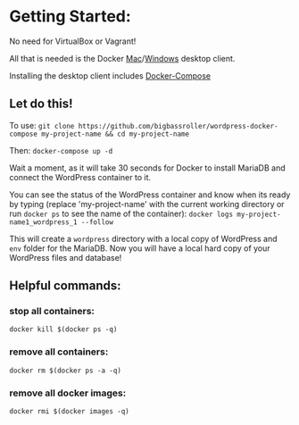 # Getting Started:
No need for VirtualBox or Vagrant!

All that is needed is the Docker [Mac](https://docs.docker.com/docker-for-mac/ "Get Started with Docker for Mac")/[Windows](https://docs.docker.com/docker-for-windows/ "Get Started with Docker for Windows") desktop client.

Installing the desktop client includes [Docker-Compose](https://docs.docker.com/compose/ "Docker Compose")

## Let do this!

To use:
`git clone https://github.com/bigbassroller/wordpress-docker-compose my-project-name && cd my-project-name`

Then:
`docker-compose up -d`

Wait a moment, as it will take 30 seconds for Docker to install MariaDB and connect the WordPress container to it. 

You can see the status of the WordPress container and know when its ready by typing (replace 'my-project-name' with the current working directory or run `docker ps` to see the name of the container):
`docker logs my-project-name1_wordpress_1 --follow`

This will create a `wordpress` directory with a local copy of WordPress and `env` folder for the MariaDB. Now you will have a local hard copy of your WordPress files and database!

## Helpful commands:
### stop all containers:
`docker kill $(docker ps -q)`

### remove all containers:
`docker rm $(docker ps -a -q)`

### remove all docker images:
`docker rmi $(docker images -q)`
